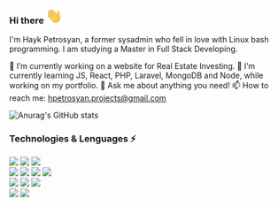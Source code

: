 ### Hi there <img src="https://raw.githubusercontent.com/haykbit/haykbit/master/wave.gif" width="30px"> 

I'm Hayk Petrosyan, a former sysadmin who fell in love with Linux bash programming. I am studying a Master in Full Stack Developing.

🔭 I’m currently working on a website for Real Estate Investing.
🌱 I’m currently learning JS, React, PHP, Laravel, MongoDB and Node, while working on my portfolio.
💬 Ask me about anything you need!
📫 How to reach me: hpetrosyan.projects@gmail.com

![Anurag's GitHub stats](https://github-readme-stats.vercel.app/api?username=haykbit&show_icons=true)

### Technologies & Lenguages ⚡
![](https://img.shields.io/badge/OS-Linux-informational?style=for-the-badge&logo=linux&logoColor=white&color=005eff)
![](https://img.shields.io/badge/OS-macOS-informational?style=for-the-badge&logo=macos&logoColor=white&color=005eff)
![](https://img.shields.io/badge/OS-Windows-informational?style=for-the-badge&logo=windows&logoColor=white&color=005eff)
<br/>
![](https://img.shields.io/badge/Web-html-informational?style=for-the-badge&logo=web&logoColor=white&color=f54242)
![](https://img.shields.io/badge/Styling-css-informational?style=for-the-badge&logo=style&logoColor=white&color=f54242)
![](https://img.shields.io/badge/Code-JavaScript-informational?style=for-the-badge&logo=javascript&logoColor=white&color=f54242)
![](https://img.shields.io/badge/Code-React-informational?style=for-the-badge&logo=react&logoColor=white&color=f54242)
<br/>
![](https://img.shields.io/badge/Code-Php-informational?style=for-the-badge&logo=php&logoColor=white&color=42f5ad)
![](https://img.shields.io/badge/Code-Vue-informational?style=for-the-badge&logo=vue.js&logoColor=white&color=42f5ad)
![](https://img.shields.io/badge/Code-Laravel-informational?style=for-the-badge&logo=laravel&logoColor=white&color=42f5ad)
<br/>
![](https://img.shields.io/badge/DDBB-mysql-informational?style=for-the-badge&logo=mysql&logoColor=white&color=ffd500)
![](https://img.shields.io/badge/Code-Python-informational?style=for-the-badge&logo=python&logoColor=white&color=ffd500)

<!--
**haykbit/haykbit** is a ✨ _special_ ✨ repository because its `README.md` (this file) appears on your GitHub profile.

Here are some ideas to get you started:

- 🔭 I’m currently working on ...
- 🌱 I’m currently learning ...
- 👯 I’m looking to collaborate on ...
- 🤔 I’m looking for help with ...
- 💬 Ask me about ...
- 📫 How to reach me: ...
- 😄 Pronouns: ...
- ⚡ Fun fact: ...
-->

